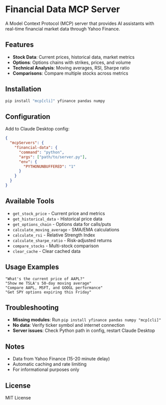 # Financial Data MCP Server

A Model Context Protocol (MCP) server that provides AI assistants with real-time financial market data through Yahoo Finance.

## Features

- **Stock Data**: Current prices, historical data, market metrics
- **Options**: Options chains with strikes, prices, and volume
- **Technical Analysis**: Moving averages, RSI, Sharpe ratio
- **Comparisons**: Compare multiple stocks across metrics

## Installation

```bash
pip install "mcp[cli]" yfinance pandas numpy
```

## Configuration

Add to Claude Desktop config:

```json
{
  "mcpServers": {
    "financial-data": {
      "command": "python",
      "args": ["path/to/server.py"],
      "env": {
        "PYTHONUNBUFFERED": "1"
      }
    }
  }
}
```

## Available Tools

- `get_stock_price` - Current price and metrics
- `get_historical_data` - Historical price data
- `get_options_chain` - Options data for calls/puts
- `calculate_moving_average` - SMA/EMA calculations
- `calculate_rsi` - Relative Strength Index
- `calculate_sharpe_ratio` - Risk-adjusted returns
- `compare_stocks` - Multi-stock comparison
- `clear_cache` - Clear cached data

## Usage Examples

```
"What's the current price of AAPL?"
"Show me TSLA's 50-day moving average"
"Compare AAPL, MSFT, and GOOGL performance"
"Get SPY options expiring this Friday"
```

## Troubleshooting

- **Missing modules**: Run `pip install yfinance pandas numpy "mcp[cli]"`
- **No data**: Verify ticker symbol and internet connection
- **Server issues**: Check Python path in config, restart Claude Desktop

## Notes

- Data from Yahoo Finance (15-20 minute delay)
- Automatic caching and rate limiting
- For informational purposes only

## License

MIT License